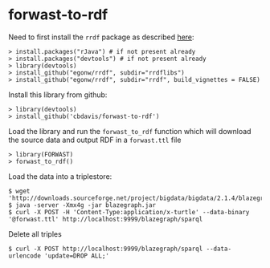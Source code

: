 # forwast-to-rdf


Need to first install the `rrdf` package as described [here](https://github.com/egonw/rrdf#install-from-r):
```
> install.packages("rJava") # if not present already
> install.packages("devtools") # if not present already
> library(devtools)
> install_github("egonw/rrdf", subdir="rrdflibs")
> install_github("egonw/rrdf", subdir="rrdf", build_vignettes = FALSE)
```

Install this library from github:

```
> library(devtools)
> install_github('cbdavis/forwast-to-rdf')
```

Load the library and run the `forwast_to_rdf` function which will download the source data and output RDF in a `forwast.ttl` file
```
> library(FORWAST)
> forwast_to_rdf()
```

Load the data into a triplestore:
```
$ wget 'http://downloads.sourceforge.net/project/bigdata/bigdata/2.1.4/blazegraph.jar'
$ java -server -Xmx4g -jar blazegraph.jar
$ curl -X POST -H 'Content-Type:application/x-turtle' --data-binary '@forwast.ttl' http://localhost:9999/blazegraph/sparql
```

Delete all triples
```
$ curl -X POST http://localhost:9999/blazegraph/sparql --data-urlencode 'update=DROP ALL;'
```
